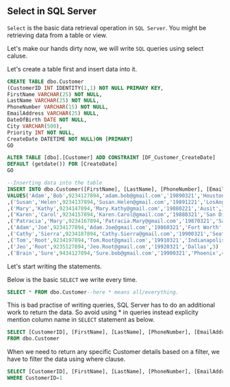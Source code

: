 ## Select in SQL Server

`Select` is the basic data retrieval operation in `SQL Server`. You might be retrieving data from a table or view.

Let's make our hands dirty now, we will write `SQL` queries using select caluse.

Let's create a table first and insert data into it.

```sql
CREATE TABLE dbo.Customer
(CustomerID INT IDENTITY(1,1) NOT NULL PRIMARY KEY,
FirstName VARCHAR(25) NOT NULL,
LastName VARCHAR(25) NOT NULL,
PhoneNumber VARCHAR(15) NOT NULL,
EmailAddress VARCHAR(25) NULL,
DateOfBirth DATE NOT NULL,
City VARCHAR(500),
Priority INT NOT NULL,
CreateDate DATETIME NOT NULL)ON [PRIMARY]
GO

ALTER TABLE [dbo].[Customer] ADD CONSTRAINT [DF_Customer_CreateDate] 
DEFAULT (getdate()) FOR [CreateDate]
GO

--Inserting data into the table
INSERT INTO dbo.Customer([FirstName], [LastName], [PhoneNumber], [EmailAddress],[DateOfBirth],  [City], [Priority])
VALUES('Adam','Bob',9234127894,'adam.bob@gmail.com','19890321','Houston',1)
,('Susan','Helen',9234137894,'Susan.Helen@gmail.com','19891221','LosAngels',1)
,('Mary','Kathy',9234147894,'Mary.Kathy@gmail.com','19880221','Ausit',1)
,('Karen','Carol',9234157894,'Karen.Carol@gmail.com','19880321','San Diego',0)
,('Patracia','Mary',9234167894,'Patracia.Mary@gmail.com','19870321','San Antonio',0)
,('Adam','Joe',9234177894,'Adam.Joe@gmail.com','19860321','Fort Worth',0)
,('Cathy','Sierra',9234187894,'Cathy.Sierra@gmail.com','19900321','Seattle',5)
,('Tom','Root',9234197894,'Tom.Root@gmail.com','19910321','Indianapolis',2)
,('Jeo','Root',9235127894,'Jeo.Root@gmail.com','19920321','Dallas',3)
,('Brain','Sure',9434127894,'Sure.bob@gmail.com','19900321','Phoenix',4)

```

Let's start writing the statements.

Below is the basic `SELECT` we write every time.

```sql
SELECT * FROM dbo.Customer--here * means all/everything.
```

This is bad practise of writing queries, SQL Server has to do an additional work to return the data.
So avoid using * in queries instead explicity mention column name in ``SELECT`` statement as below.
```sql
SELECT [CustomerID], [FirstName], [LastName], [PhoneNumber], [EmailAddress], [DateOfBirth], [City], [Priority], [CreateDate]
FROM dbo.Customer
```
When we need to return any specific Customer details based on a filter, we have to filter the data using where clause.
```sql
SELECT [CustomerID], [FirstName], [LastName], [PhoneNumber], [EmailAddress], [DateOfBirth], [City], [Priority], [CreateDate] FROM dbo.Customer
WHERE CustomerID=1
```
